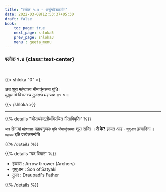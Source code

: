 ```yaml
---
title: "श्लोक १.४ - अर्जुनविशादयोग"
date: 2022-03-08T12:53:37+05:30
draft: false
book:
    toc_page: true
    next_page: shloka5
    prev_page: shloka3
    menu : geeta_menu
---
```



### श्लोक १.४ {class=text-center}

<br/>

{{< shloka  "0"  >}}

अत्र शूरा महेष्वासा भीमार्जुनसमा युधि।  
युयुधानो विराटश्च द्रुपदश्च महारथः ॥१.४॥

{{< /shloka >}}

---

{{% details "श्रीराघवेन्द्रतीर्थविरचित गीताविवृतिः" %}}

`अत्र` सेनायां `महेष्वासाः` महाधनुष्काः `युधि` 
`भीमार्जुनसमाः` शूराः सन्ति ।  **ते के?** 
इत्यत आह - `युयुधान` इत्यादिना ।  
`महारथ` इति प्रत्येकमन्वेति 

{{% /details %}}


{{% details "पद विचार" %}}

- इष्वास : Arrow thrower (Archers)
- युयुधान : Son of Satyaki 
- द्रुपद : Draupadi's Father

{{% /details %}}